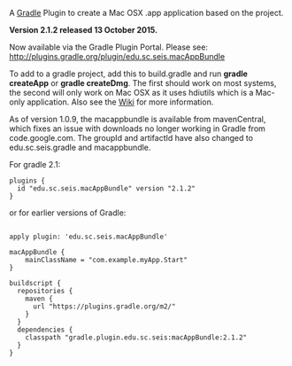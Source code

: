 A [Gradle](http://www.gradle.org) Plugin to create a Mac OSX .app application based on the project.

**Version 2.1.2 released 13 October 2015.**

Now available via the Gradle Plugin Portal. Please see:
http://plugins.gradle.org/plugin/edu.sc.seis.macAppBundle

To add to a gradle project, add this to build.gradle and run **gradle createApp** or **gradle createDmg**. The first should work on most systems, the second will only work on Mac OSX as it uses hdiutils which is a Mac-only application. Also see the [Wiki](https://github.com/crotwell/gradle-macappbundle/wiki/Intro) for more information.

As of version 1.0.9, the macappbundle is available from mavenCentral, which fixes an issue with downloads no longer working in Gradle from code.google.com. The groupId and artifactId have also changed to edu.sc.seis.gradle and macappbundle.

For gradle 2.1:
```
plugins {
  id "edu.sc.seis.macAppBundle" version "2.1.2"
}
```

or for earlier versions of Gradle:

```

apply plugin: 'edu.sc.seis.macAppBundle'

macAppBundle {
    mainClassName = "com.example.myApp.Start"
}

buildscript {
  repositories {
    maven {
      url "https://plugins.gradle.org/m2/"
    }
  }
  dependencies {
    classpath "gradle.plugin.edu.sc.seis:macAppBundle:2.1.2"
  }
}

```
